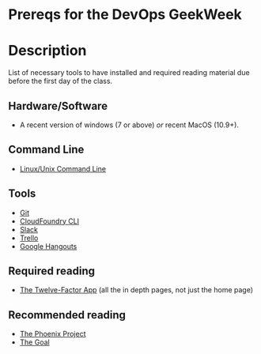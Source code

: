 Prereqs for the DevOps GeekWeek
===============================

# Description

List of necessary tools to have installed and required reading material due before the first day of the class.

## Hardware/Software
 - A recent version of windows (7 or above) *or* recent MacOS (10.9+).

## Command Line
 - [Linux/Unix Command Line](https://www.udemy.com/linux-command-line-volume1/)

## Tools

 - [Git](https://help.github.com/articles/set-up-git/)
 - [CloudFoundry CLI](http://docs.cloudfoundry.org/devguide/installcf/)
 - [Slack](http://slack.com)
 - [Trello](http://trello.com)
 - [Google Hangouts](http://hangouts.google.com)

## Required reading

 - [The Twelve-Factor App](http://12factor.net/) (all the in depth pages, not just the home page)

## Recommended reading

 - [The Phoenix Project](http://www.amazon.com/The-Phoenix-Project-Helping-Business/dp/0988262592)
 - [The Goal](http://www.amazon.com/The-Goal-Process-Ongoing-Improvement/dp/0884271951)
